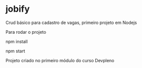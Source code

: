 # jobify

Crud básico para cadastro de vagas, primeiro projeto em Nodejs

Para rodar o projeto

npm install

npm start



Projeto criado no primeiro módulo do curso Devpleno
